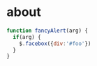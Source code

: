 # about


```javascript
function fancyAlert(arg) {
  if(arg) {
    $.facebox({div:'#foo'})
  }
}
```
